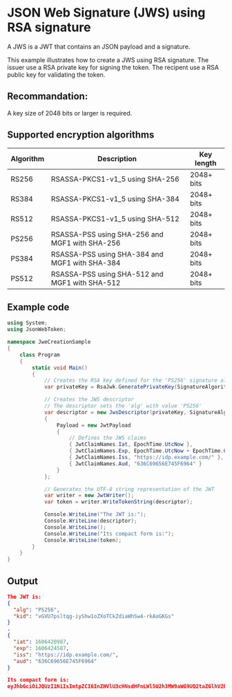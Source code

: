 # JSON Web Signature (JWS) using RSA signature
A JWS is a JWT that contains an JSON payload and a signature. 

This example illustrates how to create a JWS using RSA signature.
The issuer use a RSA private key for signing the token. 
The recipent use a RSA public key for validating the token. 

## Recommandation: 
A key size of 2048 bits or larger is required.

## Supported encryption algorithms
 Algorithm | Description                                    | Key length  
-----------|------------------------------------------------|-----------
RS256      | RSASSA-PKCS1-v1_5 using SHA-256                | 2048+ bits
RS384      | RSASSA-PKCS1-v1_5 using SHA-384                | 2048+ bits
RS512      | RSASSA-PKCS1-v1_5 using SHA-512                | 2048+ bits
PS256      | RSASSA-PSS using SHA-256 and MGF1 with SHA-256 | 2048+ bits
PS384      | RSASSA-PSS using SHA-384 and MGF1 with SHA-384 | 2048+ bits
PS512      | RSASSA-PSS using SHA-512 and MGF1 with SHA-512 | 2048+ bits

## Example code
```C#
using System;
using JsonWebToken;

namespace JweCreationSample
{
    class Program
    {
        static void Main()
        {
            // Creates the RSA key defined for the 'PS256' signature algorithm
            var privateKey = RsaJwk.GeneratePrivateKey(SignatureAlgorithm.RsaSsaPssSha256);

            // Creates the JWS descriptor 
            // The descriptor sets the 'alg' with value 'PS256'
            var descriptor = new JwsDescriptor(privateKey, SignatureAlgorithm.RsaSsaPssSha256)
            {
                Payload = new JwtPayload
                {
                    // Defines the JWS claims
                    { JwtClaimNames.Iat, EpochTime.UtcNow },
                    { JwtClaimNames.Exp, EpochTime.UtcNow + EpochTime.OneHour },
                    { JwtClaimNames.Iss, "https://idp.example.com/" },
                    { JwtClaimNames.Aud, "636C69656E745F6964" }
                }
            };

            // Generates the UTF-8 string representation of the JWT
            var writer = new JwtWriter();
            var token = writer.WriteTokenString(descriptor);

            Console.WriteLine("The JWT is:");
            Console.WriteLine(descriptor);
            Console.WriteLine();
            Console.WriteLine("Its compact form is:");
            Console.WriteLine(token);
        }
    }
}
```
## Output
```JSON
The JWT is:
{
  "alg": "PS256",
  "kid": "vGVU7psltqg-iyShw1oZXoTCkZdiaWhSw4-rkAoGKGs"
}
.
{
  "iat": 1606420987,
  "exp": 1606424587,
  "iss": "https://idp.example.com/",
  "aud": "636C69656E745F6964"
}

Its compact form is:
eyJhbGciOiJQUzI1NiIsImtpZCI6InZHVlU3cHNsdHFnLWl5U2h3MW9aWG9UQ2taZGlhV2hTdzQtcmtBb0dLR3MifQ.eyJpYXQiOjE2MDY0MjA5ODcsImV4cCI6MTYwNjQyNDU4NywiaXNzIjoiaHR0cHM6Ly9pZHAuZXhhbXBsZS5jb20vIiwiYXVkIjoiNjM2QzY5NjU2RTc0NUY2OTY0In0.qGDPEWZZxU1Ty3vRmsNVN86RZM_NS4-OnTBX4PtGPIz64upjhB_XKf-CiN2QQFwJXmNiVGQhg2QZA2p1Aqp_fNCRBypCWtvopBFhMm4m_0LxZOPrcG4O_seXQ9_VjHm1VW5Y8rDpep2G9hAFyNkOGVzw1ia-2cfpNH_L5BbDKnJjVFB0isCk9j3qt24iBzP0xAZcYKu856Wps-yhrKv7X_PuZyL3OYVNPF3ILtOUyz4_MvtYVsWPGQXE7XnbTKDqqaKF4cti_mpVhXte7_1qLr8YareJv4uqLL2yvuNfa-tP0q6Wmk3bVmYAVuTiH05nqd7GWMXt86WXgLgLHqlj0g
```